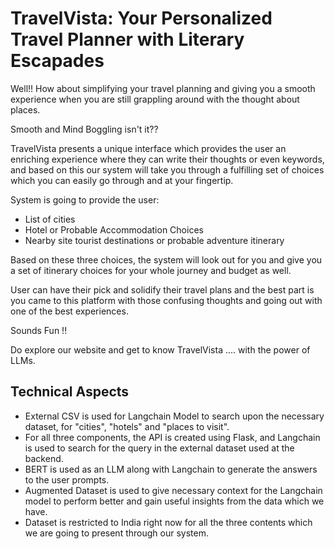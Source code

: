 # TravelVista: Your Personalized Travel Planner with Literary Escapades

Well!! How about simplifying your travel planning and giving you a smooth experience when you are still grappling around with the thought about places.

Smooth and Mind Boggling isn't it??

TravelVista presents a unique interface which provides the user an enriching experience where they can write their thoughts or even keywords, and based on this our system will take you through a fulfilling set of choices which you can easily go through and at your fingertip.

System is going to provide the user:

* List of cities
* Hotel or Probable Accommodation Choices 
* Nearby site tourist destinations or probable adventure itinerary

Based on these three choices, the system will look out for you and give you a set of itinerary choices for your whole journey and budget as well.

User can have their pick and solidify their travel plans and the best part is you came to this platform with those confusing thoughts and going out with one of the best experiences.

Sounds Fun !!

Do explore our website and get to know TravelVista .... with the power of LLMs.

## Technical Aspects

* External CSV is used for Langchain Model to search upon the necessary dataset, for "cities", "hotels" and "places to visit".
* For all three components, the API is created using Flask, and Langchain is used to search for the query in the external dataset used at the backend.
* BERT is used as an LLM along with Langchain to generate the answers to the user prompts.
* Augmented Dataset is used to give necessary context for the Langchain model to perform better and gain useful insights from the data which we have.
* Dataset is restricted to India right now for all the three contents which we are going to present through our system.


